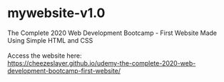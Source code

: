 # mywebsite-v1.0
The Complete 2020 Web Development Bootcamp - First Website Made Using Simple HTML and CSS
<br>
<br>
Access the website here: <br>
https://cheezeslayer.github.io/udemy-the-complete-2020-web-development-bootcamp-first-website/ 

